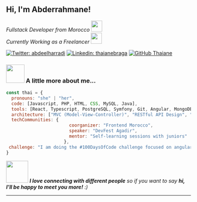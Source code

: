 <h2> Hi, I'm Abderrahmane!</h2>
<p><em>Fullstack Developer from Morocco <img src="https://media.giphy.com/media/fYSnHlufseco8Fh93Z/giphy.gif" width="30"></br>Currently Working as a Freelancer <img src="https://media.giphy.com/media/WUlplcMpOCEmTGBtBW/giphy.gif" width="30"> 
</em></p>

[![Twitter: abdeelharradi](https://img.shields.io/twitter/follow/abdeelharradi)](https://twitter.com/abdeelharradi)
[![Linkedin: thaianebraga](https://img.shields.io/badge/LinkedIn-blue?logo=linkedin&logoColor=white&style=for-the-bad)](https://www.linkedin.com/in/abderrahmane-elharradi/)
[![GitHub Thaiane](https://img.shields.io/github/followers/abderrahmaneelharradi)](https://github.com/abderrahmaneelharradi)


### <img src="https://media.giphy.com/media/VgCDAzcKvsR6OM0uWg/giphy.gif" width="50"> A little more about me...  

```javascript
const thai = {
  pronouns: "she" | "her",
  code: [Javascript, PHP, HTML, CSS, MySQL, Java],
  tools: [React, Typescript, PostgreSQL, Symfony, Git, Angular, MongoDB],
  architecture: ["MVC (Model-View-Controller)", "RESTful API Design", "Database Normalization"],
  techCommunities: {
                        coorganizer: "Frontend Morocco",
                        speaker: "DevFest Agadir",
                        mentor: "Self-learning sessions with juniors"
                      },
 challenge: "I am doing the #100DaysOfCode challenge focused on angular and typescript"
}
```

<img src="https://media.giphy.com/media/LnQjpWaON8nhr21vNW/giphy.gif" width="60"> <em><b>I love connecting with different people</b> so if you want to say <b>hi, I'll be happy to meet you more!</b> :)</em>

---
